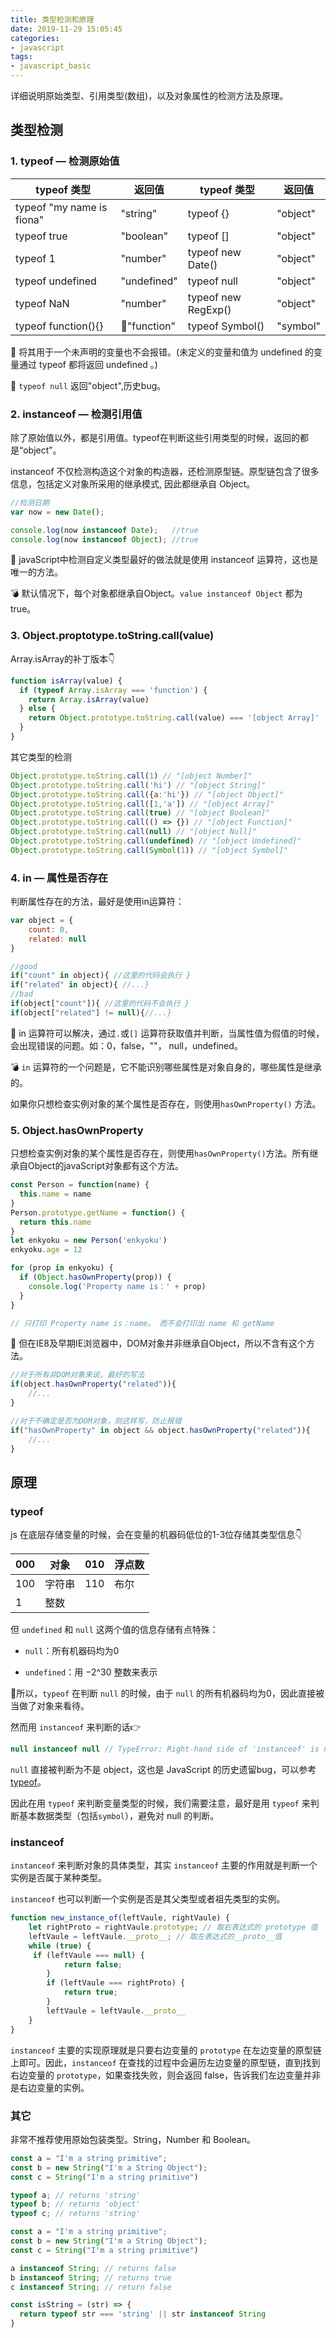 ```yaml
---
title: 类型检测和原理
date: 2019-11-29 15:05:45
categories:
- javascript
tags:
- javascript_basic
---
```

详细说明原始类型、引用类型(数组)，以及对象属性的检测方法及原理。

## 类型检测

### 1. typeof — 检测原始值

| typeof 类型               | 返回值      | typeof 类型         | 返回值   |
| ------------------------- | ----------- | ------------------- | -------- |
| typeof "my name is fiona" | "string"    | typeof {}           | "object" |
| typeof true               | "boolean"   | typeof []           | "object" |
| typeof 1                  | "number"    | typeof new Date()   | "object" |
| typeof undefined          | "undefined" | typeof null         | "object" |
| typeof NaN                | "number"    | typeof new RegExp() | "object" |
| typeof function(){}       | 🎈"function" | typeof Symbol()     | "symbol" |

👏 将其用于一个未声明的变量也不会报错。(未定义的变量和值为 undefined 的变量通过 typeof 都将返回 undefined 。)

🐛 `typeof null`  返回"object",历史bug。

### 2. instanceof — 检测引用值

除了原始值以外，都是引用值。typeof在判断这些引用类型的时候，返回的都是“object”。

instanceof 不仅检测构造这个对象的构造器，还检测原型链。原型链包含了很多信息，包括定义对象所采用的继承模式, 因此都继承自 Object。

```javascript
//检测日期
var now = new Date();

console.log(now instanceof Date);   //true
console.log(now instanceof Object); //true

```

👏 javaScript中检测自定义类型最好的做法就是使用 instanceof 运算符，这也是唯一的方法。

💣 默认情况下，每个对象都继承自Object。`value instanceof Object` 都为true。

### 3. Object.proptotype.toString.call(value)

Array.isArray的补丁版本👇

```javascript
function isArray(value) {
  if (typeof Array.isArray === 'function') {
    return Array.isArray(value)
  } else {
    return Object.prototype.toString.call(value) === '[object Array]'
  }
}
```

其它类型的检测

```javascript
Object.prototype.toString.call(1) // "[object Number]"
Object.prototype.toString.call('hi') // "[object String]"
Object.prototype.toString.call({a:'hi'}) // "[object Object]"
Object.prototype.toString.call([1,'a']) // "[object Array]"
Object.prototype.toString.call(true) // "[object Boolean]"
Object.prototype.toString.call(() => {}) // "[object Function]"
Object.prototype.toString.call(null) // "[object Null]"
Object.prototype.toString.call(undefined) // "[object Undefined]"
Object.prototype.toString.call(Symbol(1)) // "[object Symbol]"
```

### 4. in — 属性是否存在

判断属性存在的方法，最好是使用in运算符：

```javascript
var object = {
    count: 0,
    related: null
}

//good
if("count" in object){ //这里的代码会执行 }
if("related" in object){ //...}
//bad
if(object["count"]){ //这里的代码不会执行 }
if(object["related"] != null){//...}
```

👏  in 运算符可以解决，通过`.`或`[]` 运算符获取值并判断，当属性值为假值的时候，会出现错误的问题。如：0，false，""， null，undefined。

💣 `in` 运算符的一个问题是，它不能识别哪些属性是对象自身的，哪些属性是继承的。

如果你只想检查实例对象的某个属性是否存在，则使用`hasOwnProperty()` 方法。

### 5. Object.hasOwnProperty

只想检查实例对象的某个属性是否存在，则使用`hasOwnProperty()`方法。所有继承自Object的javaScript对象都有这个方法。

```javascript
const Person = function(name) {
  this.name = name
}
Person.prototype.getName = function() {
  return this.name
}
let enkyoku = new Person('enkyoku')
enkyoku.age = 12

for (prop in enkyoku) {
  if (Object.hasOwnProperty(prop)) {
    console.log('Property name is：' + prop)
  }
}

// 只打印 Property name is：name。 而不会打印出 name 和 getName
```

🐛 但在IE8及早期IE浏览器中，DOM对象并非继承自Object，所以不含有这个方法。

```javascript
//对于所有非DOM对象来说，最好的写法
if(object.hasOwnProperty("related")){
    //...
}

//对于不确定是否为DOM对象，则这样写，防止报错
if("hasOwnProperty" in object && object.hasOwnProperty("related")){
    //...
}
```

## 原理

### typeof

js 在底层存储变量的时候，会在变量的机器码低位的1-3位存储其类型信息👇

| 000 | 对象   | 010 | 浮点数 |
| --- | ------ | --- | ------ |
| 100 | 字符串 | 110 | 布尔   |
| 1   | 整数   |     |        |

但 `undefined` 和 `null` 这两个值的信息存储有点特殊：

- `null`：所有机器码均为0

- `undefined`：用 −2^30 整数来表示

🐛所以，`typeof` 在判断 `null` 的时候，由于 `null` 的所有机器码均为0，因此直接被当做了对象来看待。

然而用 `instanceof` 来判断的话👉

```javascript
null instanceof null // TypeError: Right-hand side of 'instanceof' is not an object
```

`null` 直接被判断为不是 object，这也是 JavaScript 的历史遗留bug，可以参考[typeof](https://link.juejin.im?target=https%3A%2F%2Fdeveloper.mozilla.org%2Fzh-CN%2Fdocs%2FWeb%2FJavaScript%2FReference%2FOperators%2Ftypeof)。

因此在用 `typeof` 来判断变量类型的时候，我们需要注意，最好是用 `typeof` 来判断基本数据类型（包括`symbol`），避免对 null 的判断。

### instanceof

`instanceof` 来判断对象的具体类型，其实 `instanceof` 主要的作用就是判断一个实例是否属于某种类型。

`instanceof` 也可以判断一个实例是否是其父类型或者祖先类型的实例。

```javascript
function new_instance_of(leftVaule, rightVaule) {
    let rightProto = rightVaule.prototype; // 取右表达式的 prototype 值
    leftVaule = leftVaule.__proto__; // 取左表达式的__proto__值
    while (true) {
     if (leftVaule === null) {
            return false;
        }
        if (leftVaule === rightProto) {
            return true;
        }
        leftVaule = leftVaule.__proto__
    }
}
```

`instanceof` 主要的实现原理就是只要右边变量的 `prototype` 在左边变量的原型链上即可。因此，`instanceof` 在查找的过程中会遍历左边变量的原型链，直到找到右边变量的 `prototype`，如果查找失败，则会返回 false，告诉我们左边变量并非是右边变量的实例。

### 其它

非常不推荐使用原始包装类型。String，Number 和 Boolean。

```javascript
const a = "I'm a string primitive";
const b = new String("I'm a String Object");
const c = String("I'm a string primitive")

typeof a; // returns 'string'
typeof b; // returns 'object'
typeof c; // returns 'string'
```

```javascript
const a = "I'm a string primitive";
const b = new String("I'm a String Object");
const c = String("I'm a string primitive")

a instanceof String; // returns false
b instanceof String; // returns true
c instanceof String; // return false
```

```javascript
const isString = (str) => {
  return typeof str === 'string' || str instanceof String
}
```
